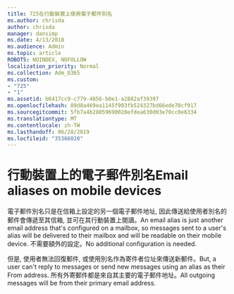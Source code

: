 ```yaml
---
title: 725在行動裝置上使用電子郵件別名
ms.author: chrisda
author: chrisda
manager: dansimp
ms.date: 4/13/2018
ms.audience: Admin
ms.topic: article
ROBOTS: NOINDEX, NOFOLLOW
localization_priority: Normal
ms.collection: Adm_O365
ms.custom:
- "725"
- "1"
ms.assetid: b6417cc9-c779-4856-b0e1-a2882af39397
ms.openlocfilehash: 89d8a469ea1145f993fb524327bd66ede70cf917
ms.sourcegitcommit: 5fb7a4b28859690020efdea630d03e70cc0e6334
ms.translationtype: MT
ms.contentlocale: zh-TW
ms.lasthandoff: 06/28/2019
ms.locfileid: "35366020"
---
```

# <a name="email-aliases-on-mobile-devices"></a><span data-ttu-id="db7ec-102">行動裝置上的電子郵件別名</span><span class="sxs-lookup"><span data-stu-id="db7ec-102">Email aliases on mobile devices</span></span>

<span data-ttu-id="db7ec-103">電子郵件別名只是在信箱上設定的另一個電子郵件地址, 因此傳送給使用者別名的郵件會傳遞至其信箱, 並可在其行動裝置上閱讀。</span><span class="sxs-lookup"><span data-stu-id="db7ec-103">An email alias is just another email address that's configured on a mailbox, so messages sent to a user's alias will be delivered to their mailbox and will be readable on their mobile device.</span></span> <span data-ttu-id="db7ec-104">不需要額外的設定。</span><span class="sxs-lookup"><span data-stu-id="db7ec-104">No additional configuration is needed.</span></span>

<span data-ttu-id="db7ec-105">但是, 使用者無法回復郵件, 或使用別名作為寄件者位址來傳送新郵件。</span><span class="sxs-lookup"><span data-stu-id="db7ec-105">But, a user can't reply to messages or send new messages using an alias as their From address.</span></span> <span data-ttu-id="db7ec-106">所有外寄郵件都是來自其主要的電子郵件地址。</span><span class="sxs-lookup"><span data-stu-id="db7ec-106">All outgoing messages will be from their primary email address.</span></span>
